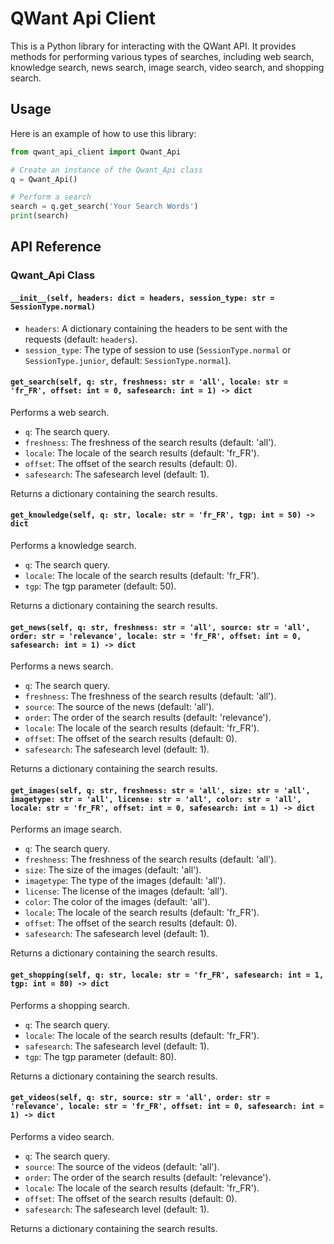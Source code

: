 # QWant Api Client

This is a Python library for interacting with the QWant API. It provides methods for performing various types of searches, including web search, knowledge search, news search, image search, video search, and shopping search.

## Usage

Here is an example of how to use this library:

```python
from qwant_api_client import Qwant_Api

# Create an instance of the Qwant_Api class
q = Qwant_Api()

# Perform a search
search = q.get_search('Your Search Words')
print(search)
```

## API Reference

### Qwant_Api Class

#### `__init__(self, headers: dict = headers, session_type: str = SessionType.normal)`

- `headers`: A dictionary containing the headers to be sent with the requests (default: `headers`).
- `session_type`: The type of session to use (`SessionType.normal` or `SessionType.junior`, default: `SessionType.normal`).

#### `get_search(self, q: str, freshness: str = 'all', locale: str = 'fr_FR', offset: int = 0, safesearch: int = 1) -> dict`

Performs a web search.

- `q`: The search query.
- `freshness`: The freshness of the search results (default: 'all').
- `locale`: The locale of the search results (default: 'fr_FR').
- `offset`: The offset of the search results (default: 0).
- `safesearch`: The safesearch level (default: 1).

Returns a dictionary containing the search results.

#### `get_knowledge(self, q: str, locale: str = 'fr_FR', tgp: int = 50) -> dict`

Performs a knowledge search.

- `q`: The search query.
- `locale`: The locale of the search results (default: 'fr_FR').
- `tgp`: The tgp parameter (default: 50).

Returns a dictionary containing the search results.

#### `get_news(self, q: str, freshness: str = 'all', source: str = 'all', order: str = 'relevance', locale: str = 'fr_FR', offset: int = 0, safesearch: int = 1) -> dict`

Performs a news search.

- `q`: The search query.
- `freshness`: The freshness of the search results (default: 'all').
- `source`: The source of the news (default: 'all').
- `order`: The order of the search results (default: 'relevance').
- `locale`: The locale of the search results (default: 'fr_FR').
- `offset`: The offset of the search results (default: 0).
- `safesearch`: The safesearch level (default: 1).

Returns a dictionary containing the search results.

#### `get_images(self, q: str, freshness: str = 'all', size: str = 'all', imagetype: str = 'all', license: str = 'all', color: str = 'all', locale: str = 'fr_FR', offset: int = 0, safesearch: int = 1) -> dict`

Performs an image search.

- `q`: The search query.
- `freshness`: The freshness of the search results (default: 'all').
- `size`: The size of the images (default: 'all').
- `imagetype`: The type of the images (default: 'all').
- `license`: The license of the images (default: 'all').
- `color`: The color of the images (default: 'all').
- `locale`: The locale of the search results (default: 'fr_FR').
- `offset`: The offset of the search results (default: 0).
- `safesearch`: The safesearch level (default: 1).

Returns a dictionary containing the search results.

#### `get_shopping(self, q: str, locale: str = 'fr_FR', safesearch: int = 1, tgp: int = 80) -> dict`

Performs a shopping search.

- `q`: The search query.
- `locale`: The locale of the search results (default: 'fr_FR').
- `safesearch`: The safesearch level (default: 1).
- `tgp`: The tgp parameter (default: 80).

Returns a dictionary containing the search results.

#### `get_videos(self, q: str, source: str = 'all', order: str = 'relevance', locale: str = 'fr_FR', offset: int = 0, safesearch: int = 1) -> dict`

Performs a video search.

- `q`: The search query.
- `source`: The source of the videos (default: 'all').
- `order`: The order of the search results (default: 'relevance').
- `locale`: The locale of the search results (default: 'fr_FR').
- `offset`: The offset of the search results (default: 0).
- `safesearch`: The safesearch level (default: 1).

Returns a dictionary containing the search results.

﻿
